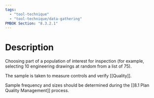 ```yaml
---
tags:
  - "tool-technique"
  - "tool-technique/data-gathering"
PMBOK Section: "8.3.2.1"
---
```

# Description
Choosing part of a population of interest for inspection (for example, selecting 10 engineering drawings at random from a list of 75).

The sample is taken to measure controls and verify [[Quality]].

Sample frequency and sizes should be determined during the [[8.1 Plan Quality Management]] process.
